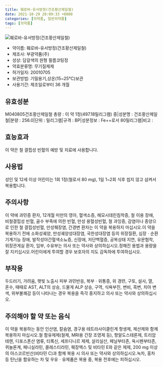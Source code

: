```yaml
---
title: 훼로바-유서방정(건조황산제일철)
date: 2021-10-29 20:09:33 +0800
categories: [의약품, 일반의약품]
tags: [의약품]
---
```

![훼로바-유서방정(건조황산제일철)](https://nedrug.mfds.go.kr/pbp/cmn/itemImageDownload/1NOwp2F6498)

- 약이름: 훼로바-유서방정(건조황산제일철)
- 제조사: 부광약품(주)
- 성상: 담갈색의 원형 필름코팅정
- 약효분류명: 무기질제제
- 허가일자: 20010705
- 보관방법: 기밀용기,상온(15~25℃)보관
- 사용기간: 제조일로부터 36 개월
## 유효성분
M040805건조황산제일철
총량 : 이 약 1정(497.18밀리그램) 중|성분명 : 건조황산제일철|분량 : 256.0|단위 : 밀리그램|규격 : BP|성분정보 : Fe++로서 80밀리그램|비고 :
## 효능효과
이 약은 철 결핍성 빈혈의 예방 및 치료에 사용합니다.
## 사용법
성인 및 12세 이상 어린이는 1회 1정(철로서 80 mg), 1일 1~2회 식후 씹지 않고 삼켜서 복용합니다.
## 주의사항
이 약에 과민증 환자, 12개월 미만의 영아, 혈색소증, 헤모시데린침착증, 철 이용 장애, 비철결핍성 빈혈, 골수 부족에 의한 빈혈, 만성 용혈성빈혈, 철 과잉증, 감염이나 종양으로 인한 철 결핍성빈혈, 만성췌장염, 간경변 환자는 이 약을 복용하지 마십시오.이 약을 복용하기 전에 소화성궤양, 만성궤양성대장염, 국한성대장염 등의 위장질환, 심장ㆍ순환기계기능 장애, 발작성야간혈색소뇨증, 신장애, 저단백혈증, 공복상태 지연, 유문협착, 위장관게실 환자, 임부, 수유부는 의사 또는 약사와 상의하십시오.정해진 용법과 용량을 잘 지키십시오.어린이에게 투여할 경우 보호자의 지도 감독하에 투여하십시오.
## 부작용
두드러기, 가려움, 햇빛 노출시 피부 과민반응, 복부ㆍ위통증, 위 경련, 구토, 설사, 열, 혼수, 때때로 AST, ALT의 상승, 드물게 ALP 상승, 구역, 식욕부진, 변비, 흑변, 치아 변색, 위부불쾌감 등이 나타나는 경우 복용을 즉각 중지하고 의사 또는 약사와 상의하십시오.
## 주의해야 할 약 또는 음식
이 약을 복용하는 동안 인산염, 칼슘염, 경구용 테트라사이클린계 항생제, 제산제와 함께 복용하지 마십시오.철 함유제제(철제, MRI용 간장 조영제 등), 항알도스테론제, 트리암테렌, 디포스폰산 염류, 티록신, 세프디니르 제제, 살리실산, 페닐부타존, 옥시펜부타존, 퀴놀론계, 페니실라민, 콜레스티라민, 췌장엑스 및 비타민 E와 같은 제제, 200 mg 이상의 아스코르빈산(비타민 C)과 함께 복용 시 의사 또는 약사와 상의하십시오.녹차, 홍차 등 탄닌을 함유하는 차 및 우유ㆍ유제품은 복용 중, 복용 전후에는 피하십시오.
